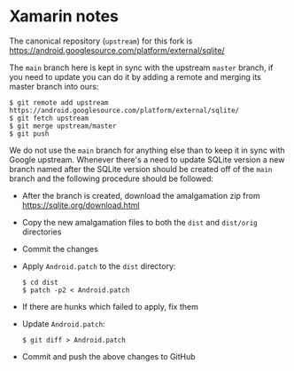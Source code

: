 # Xamarin notes

The canonical repository (`upstream`) for this fork is
https://android.googlesource.com/platform/external/sqlite/

The `main` branch here is kept in sync with the upstream `master` branch,
if you need to update you can do it by adding a remote and
merging its master branch into ours:

    $ git remote add upstream https://android.googlesource.com/platform/external/sqlite/
    $ git fetch upstream
    $ git merge upstream/master
    $ git push

We do not use the `main` branch for anything else than to keep it in sync with
Google upstream.  Whenever there's a need to update SQLite version a new branch
named after the SQLite version should be created off of the `main` branch and
the following procedure should be followed:

   * After the branch is created, download the amalgamation zip from https://sqlite.org/download.html
   * Copy the new amalgamation files to both the `dist` and `dist/orig` directories
   * Commit the changes
   * Apply `Android.patch` to the `dist` directory:

         $ cd dist
         $ patch -p2 < Android.patch
	
   * If there are hunks which failed to apply, fix them
   * Update `Android.patch`:
	
         $ git diff > Android.patch

   * Commit and push the above changes to GitHub

